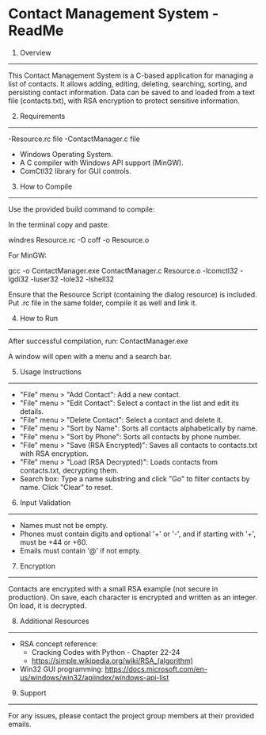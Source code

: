 Contact Management System - ReadMe
==================================

1. Overview
-----------
This Contact Management System is a C-based application for managing a list of contacts. It allows adding, editing, deleting, searching, sorting, and persisting contact information. Data can be saved to and loaded from a text file (contacts.txt), with RSA encryption to protect sensitive information.

2. Requirements
---------------
-Resource.rc file
-ContactManager.c file
- Windows Operating System.
- A C compiler with Windows API support (MinGW).
- ComCtl32 library for GUI controls.

3. How to Compile
-----------------
Use the provided build command to compile:

In the terminal copy and paste:

windres Resource.rc -O coff -o Resource.o

For MinGW: 

gcc -o ContactManager.exe ContactManager.c Resource.o -lcomctl32 -lgdi32 -luser32 -lole32 -lshell32 

Ensure that the Resource Script (containing the dialog resource) is included. Put  .rc file in the same folder, compile it as well and link it.




4. How to Run
-------------
After successful compilation, run:
    ContactManager.exe

A window will open with a menu and a search bar. 

5. Usage Instructions
---------------------
- "File" menu > "Add Contact": Add a new contact.  
- "File" menu > "Edit Contact": Select a contact in the list and edit its details.  
- "File" menu > "Delete Contact": Select a contact and delete it.  
- "File" menu > "Sort by Name": Sorts all contacts alphabetically by name.  
- "File" menu > "Sort by Phone": Sorts all contacts by phone number.  
- "File" menu > "Save (RSA Encrypted)": Saves all contacts to contacts.txt with RSA encryption.  
- "File" menu > "Load (RSA Decrypted)": Loads contacts from contacts.txt, decrypting them.  
- Search box: Type a name substring and click "Go" to filter contacts by name. Click "Clear" to reset.

6. Input Validation
-------------------
- Names must not be empty.
- Phones must contain digits and optional '+' or '-', and if starting with '+', must be +44 or +60.
- Emails must contain '@' if not empty.

7. Encryption
-------------
Contacts are encrypted with a small RSA example (not secure in production). On save, each character is encrypted and written as an integer. On load, it is decrypted.

8. Additional Resources
-----------------------
- RSA concept reference:
    - Cracking Codes with Python - Chapter 22-24
    -  https://simple.wikipedia.org/wiki/RSA_(algorithm)
- Win32 GUI programming: https://docs.microsoft.com/en-us/windows/win32/apiindex/windows-api-list

9. Support
----------
For any issues, please contact the project group members at their provided emails.




